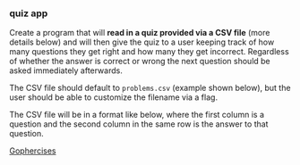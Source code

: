 ### quiz app



Create a program that will **read in a quiz provided via a CSV file** (more details below) 
and will then give the quiz to a user keeping track of how many questions they get right 
and how many they get incorrect. Regardless of whether the answer is correct or wrong 
the next question should be asked immediately afterwards.  

The CSV file should default to ` problems.csv ` (example shown below), 
but the user should be able to customize the filename via a flag.  

The CSV file will be in a format like below, where the first column 
is a question and the second column in the same row is the answer 
to that question.  

[Gophercises](https://courses.calhoun.io/lessons/les_goph_02)
